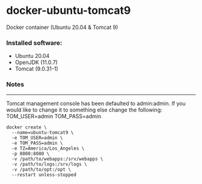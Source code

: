 # docker-ubuntu-tomcat9
Docker container (Ubuntu 20.04 &amp; Tomcat 9)

### Installed software:
* Ubuntu 20.04
* OpenJDK (11.0.7)
* Tomcat (9.0.31-1)


### Notes
***
Tomcat management console has been defaulted to admin:admin. If you would like to change it to something else change the following:
TOM_USER=admin
TOM_PASS=admin


```
docker create \
  --name=ubuntu-tomcat9 \
  -e TOM_USER=admin \
  -e TOM_PASS=admin \
  -e TZ=America/Los_Angeles \
  -p 8080:8080 \
  -v /path/to/webapps:/srv/webapps \
  -v /path/to/logs:/srv/logs \
  -v /path/to/opt:/opt \
  --restart unless-stopped
```
